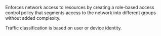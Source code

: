 Enforces network access to resources by creating a role-based access control policy that segments access to the network into different groups without added complexity. 

Traffic classification is based on user or device identity.